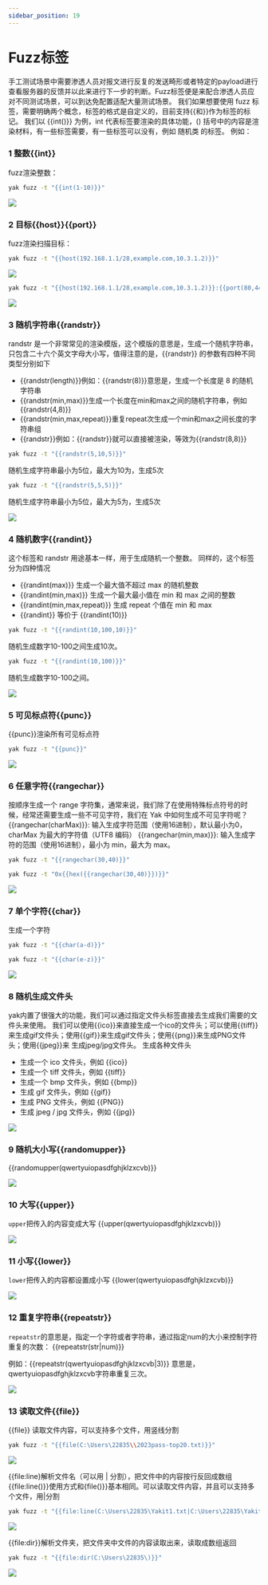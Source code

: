 ```yaml
---
sidebar_position: 19
---
```


# Fuzz标签

手工测试场景中需要渗透人员对报文进行反复的发送畸形或者特定的payload进行查看服务器的反馈并以此来进行下一步的判断。Fuzz标签便是来配合渗透人员应对不同测试场景，可以到达免配置适配大量测试场景。
我们如果想要使用 fuzz 标签，需要明确两个概念，标签的格式是自定义的，目前支持{{和}}作为标签的标记。
我们以 {{int()}} 为例，int 代表标签要渲染的具体功能，() 括号中的内容是渲染材料，有一些标签需要，有一些标签可以没有，例如 随机类 的标签。
例如：
### 1  整数{{int}}
fuzz渲染整数：
```bash
yak fuzz -t "{{int(1-10)}}" 
``` 

![](/img/products/yakit/fuzz-1.png)

### 2 目标{{host}}{{port}}
fuzz渲染扫描目标：
```bash
yak fuzz -t "{{host(192.168.1.1/28,example.com,10.3.1.2)}}" 
```

![](/img/products/yakit/fuzz-2.png)

```bash
yak fuzz -t "{{host(192.168.1.1/28,example.com,10.3.1.2)}}:{{port(80,443,8080)}}" 
```

![](/img/products/yakit/fuzz-3.png)

### 3 随机字符串{{randstr}}
randstr 是一个非常常见的渲染模版，这个模版的意思是，生成一个随机字符串，只包含二十六个英文字母大小写，值得注意的是，{{randstr}} 的参数有四种不同类型分别如下 
* {{randstr(length)}}例如：{{randstr(8)}}意思是，生成一个长度是 8 的随机字符串 
* {{randstr(min,max)}}生成一个长度在min和max之间的随机字符串，例如{{randstr(4,8)}} 
* {{randstr(min,max,repeat)}}重复repeat次生成一个min和max之间长度的字符串组 
* {{randstr}}例如：{{randstr}}就可以直接被渲染，等效为{{randstr(8,8)}}

```bash
yak fuzz -t "{{randstr(5,10,5)}}" 
```
随机生成字符串最小为5位，最大为10为，生成5次

```bash
yak fuzz -t "{{randstr(5,5,5)}}" 
```
随机生成字符串最小为5位，最大为5为，生成5次

![](/img/products/yakit/Web-Fuzzer-4.png)

### 4 随机数字{{randint}}
这个标签和 randstr 用途基本一样，用于生成随机一个整数。
同样的，这个标签分为四种情况
* {{randint(max)}} 生成一个最大值不超过 max 的随机整数
* {{randint(min,max)}} 生成一个最大最小值在 min 和 max 之间的整数
* {{randint(min,max,repeat)}} 生成 repeat 个值在 min 和 max
* {{randint}} 等价于 {{randint(10)}}

```bash
yak fuzz -t "{{randint(10,100,10)}}" 
```
随机生成数字10-100之间生成10次。

```bash
yak fuzz -t "{{randint(10,100)}}" 
```
随机生成数字10-100之间。

![](/img/products/yakit/fuzz-5.png)

### 5 可见标点符{{punc}}
{{punc}}渲染所有可见标点符

```bash
yak fuzz -t "{{punc}}" 
```

![](/img/products/yakit/fuzz-6.png)

### 6 任意字符{{rangechar}}
按顺序生成一个 range 字符集，通常来说，我们除了在使用特殊标点符号的时候，经常还需要生成一些不可见字符，我们在 Yak 中如何生成不可见字符呢？{{rangechar(charMax)}}: 输入生成字符范围（使用16进制），默认最小为0，charMax 为最大的字符值（UTF8 编码）
{{rangechar(min,max)}}: 输入生成字符的范围（使用16进制），最小为 min，最大为 max。



```bash
yak fuzz -t "{{rangechar(30,40)}}" 
```

```bash
yak fuzz -t "0x{{hex({{rangechar(30,40)}})}}" 
```
![](/img/products/yakit/fuzz-7.png)

### 7 单个字符{{char}}
生成一个字符
```bash
yak fuzz -t "{{char(a-d)}}" 
```
```bash
yak fuzz -t "{{char(e-z)}}" 
```

![](/img/products/yakit/fuzz-8.png)

### 8 随机生成文件头
yak内置了很强大的功能，我们可以通过指定文件头标签直接去生成我们需要的文件头来使用。
我们可以使用{{ico}}来直接生成一个ico的文件头；可以使用{{tiff}}来生成gif文件头；使用{{gif}}来生成gif文件头；使用{{png}}来生成PNG文件头；使用{{jpeg}}来 生成jpeg/jpg文件头。
生成各种文件头
* 生成一个 ico 文件头，例如 {{ico}}
* 生成一个 tiff 文件头，例如 {{tiff}}
* 生成一个 bmp 文件头，例如 {{bmp}}
* 生成 gif 文件头，例如 {{gif}}
* 生成 PNG 文件头，例如 {{PNG}}
* 生成 jpeg / jpg 文件头，例如 {{jpg}}

![](/img/products/yakit/fuzz-9.png)

### 9 随机大小写{{randomupper}}
{{randomupper(qwertyuiopasdfghjklzxcvb)}}

![](/img/products/yakit/fuzz-10.png)

### 10 大写{{upper}}
`upper`把传入的内容变成大写
{{upper(qwertyuiopasdfghjklzxcvb)}}

![](/img/products/yakit/fuzz-11.png)

### 11 小写{{lower}}
`lower`把传入的内容都设置成小写
{{lower(qwertyuiopasdfghjklzxcvb)}}

![](/img/products/yakit/fuzz-12.png)

### 12 重复字符串{{repeatstr}}
`repeatstr`的意思是，指定一个字符或者字符串，通过指定num的大小来控制字符重复的次数：
{{repeatstr(str|num)}}

例如：{{repeatstr(qwertyuiopasdfghjklzxcvb|3)}}
意思是，qwertyuiopasdfghjklzxcvb字符串重复三次。

![](/img/products/yakit/fuzz-12（1）.png)

### 13 读取文件{{file}}
{{file}} 读取文件内容，可以支持多个文件，用竖线分割


```bash
yak fuzz -t "{{file(C:\Users\22835\\2023pass-top20.txt)}}" 
```

![](/img/products/yakit/fuzz-13.png)

{{file:line}解析文件名（可以用 | 分割），把文件中的内容按行反回成数组
{{file:line()}}使用方式和{file()}}基本相同。可以读取文件内容，并且可以支持多个文件，用|分割

```bash
yak fuzz -t "{{file:line(C:\Users\22835\Yakit1.txt|C:\Users\22835\Yakit2.txt)}}" 
```

![](/img/products/yakit/fuzz-14.png)

{{file:dir}}解析文件夹，把文件夹中文件的内容读取出来，读取成数组返回

```bash
yak fuzz -t "{{file:dir(C:\Users\22835\)}}"
```

![](/img/products/yakit/fuzz-15.png)